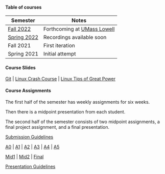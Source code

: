 #### Table of courses

|Semester|Notes|
|---|---|
|[Fall 2022](course_fall2022.html)|Forthcoming at [UMass Lowell](https://uml.edu)|
|[Spring 2022](course_spring2022.html)|Recordings available soon|
|Fall 2021|First iteration|
|Spring 2021|Initial attempt|

#### Course Slides
[Git](git.html) | [Linux Crash Course](linux_crash_course.html) | [Linux Tips of Great Power](linux_tips_of_great_power.html)

#### Course Assignments
The first half of the semester has weekly assignments for six weeks.

Then there is a midpoint presentation from each student.

The second half of the semester consists of two midpoint assignments, a final project assignment, and a final presentation.

[Submission Guidelines](submission_guidelines.html)

[A0](A0.html) | [A1](A1.html) | [A2](A2.html) | [A3](A3.html) | [A4](A4.html) | [A5](A5.html)

[Mid1](mid1.html) | [Mid2](mid2.html) | [Final](final.html)

[Presentation Guidelines](presentation_guidelines.html)
